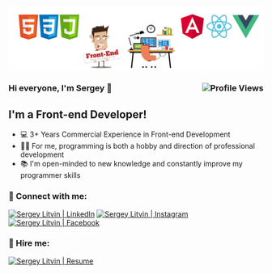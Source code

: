 <img src="https://github.com/SergeyLitvin/SergeyLitvin/blob/master/assets/img/Title-banner-github-profile.jpg">

### Hi everyone, I'm Sergey 👋 <img align="right" src="https://hitcounter.pythonanywhere.com/count/tag.svg?url=https%3A%2F%2Fwww.linkedin.com%2Fin%2Fsergeylitvin%2F" alt="Profile Views">


## I'm a Front-end Developer!

- 💻 3+ Years Commercial Experience in Front-end Development
- 👨‍💻 For me, programming is both a hobby and direction of professional development
- 📚 I'm open-minded to new knowledge and constantly improve my programmer skills

### 🤝 Connect with me:


[<img alt="Sergey Litvin | LinkedIn" src="https://img.shields.io/badge/linkedin-0077B5.svg?&style=for-the-badge&logo=linkedin&logoColor=fff" />][linkedin]
[<img alt="Sergey Litvin | Instagram" src="https://img.shields.io/badge/instagram-E4405F.svg?&style=for-the-badge&logo=instagram&logoColor=fff" />][instagram]
[<img alt="Sergey Litvin | Facebook" src="https://img.shields.io/badge/Facebook-0C86EF.svg?&style=for-the-badge&logo=facebook&logoColor=fff" />][facebook]

### 🤝 Hire me:

[<img alt="Sergey Litvin | Resume" src="https://img.shields.io/badge/-Download Resume-blue" />][resume]


[instagram]: https://www.instagram.com/serg.litvin/
[linkedin]: https://www.linkedin.com/in/sergeylitvin/
[facebook]: https://www.facebook.com/LytvynSerhii
[resume]: https://icancv.ru/sergey-litvin

